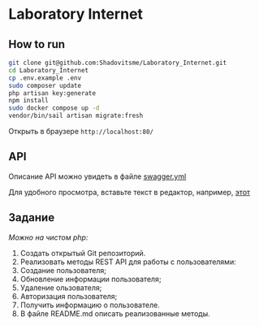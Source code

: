 # Laboratory Internet

## How to run

```bash
git clone git@github.com:Shadovitsme/Laboratory_Internet.git
cd Laboratory_Internet
cp .env.example .env
sudo composer update
php artisan key:generate
npm install
sudo docker compose up -d
vendor/bin/sail artisan migrate:fresh
```

Открыть в браузере `http://localhost:80/`

## API

Описание API можно увидеть в файле [swagger.yml](./swagger.yml)

Для удобного просмотра, вставьте текст в редактор, например, [этот](https://editor-next.swagger.io/)

## Задание

_Можно на чистом php:_

1. Создать открытый Git репозиторий.
2. Реализовать методы REST API для работы с пользователями:
3. Создание пользователя;
4. Обновление информации пользователя;
5. Удаление ользователя;
6. Авторизация пользователя;
7. Получить информацию о пользователе.
8. В файле README.md описать реализованные методы.
